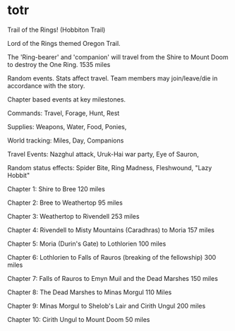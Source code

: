# totr
Trail of the Rings! (Hobbiton Trail)

Lord of the Rings themed Oregon Trail. 

The 'Ring-bearer' and 'companion' will travel from the Shire to Mount Doom to destroy the One Ring. 1535 miles

Random events.
Stats affect travel.
Team members may join/leave/die in accordance with the story.

Chapter based events at key milestones. 

Commands: Travel, Forage, Hunt, Rest

Supplies: Weapons, Water, Food, Ponies,

World tracking: Miles, Day, Companions

Travel Events: Nazghul attack, Uruk-Hai war party, Eye of Sauron,

Random status effects: Spider Bite, Ring Madness, Fleshwound, "Lazy Hobbit"


Chapter 1: Shire to Bree 120 miles

Chapter 2: Bree to Weathertop 95 miles

Chapter 3: Weathertop to Rivendell 253 miles

Chapter 4: Rivendell to Misty Mountains (Caradhras) to Moria 157 miles

Chapter 5: Moria (Durin's Gate) to Lothlorien 100 miles

Chapter 6: Lothlorien to Falls of Rauros (breaking of the fellowship) 300 miles

Chapter 7: Falls of Rauros to Emyn Muil and the Dead Marshes 150 miles

Chapter 8: The Dead Marshes to Minas Morgul 110 Miles

Chapter 9: Minas Morgul to Shelob's Lair and Cirith Ungul 200 miles

Chapter 10: Cirith Ungul to Mount Doom 50 miles
